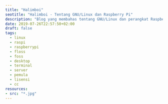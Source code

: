 ```yaml
---
title: "Halimboi"
seotitle: "Halimboi - Tentang GNU/Linux dan Raspberry Pi"
description: "Blog yang membahas tentang GNU/Linux dan perangkat Raspberry Pi."
date: 2019-07-26T22:57:50+02:00
draft: false
tags:
  - linux
  - raspi
  - raspberrypi
  - floss
  - foss
  - desktop
  - terminal
  - server
  - pemula
  - lisensi
  - cc
resources:
- src: "*.jpg"
---
```

